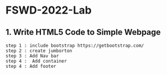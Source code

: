 # FSWD-2022-Lab
## 1. Write HTML5 Code to Simple Webpage
    step 1 : include bootstrap https://getbootstrap.com/ 
    step 2 : create jumborton
    step 3 : Add Nav bar
    step 4 :  Add container
    step 4 : Add footer
